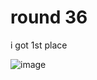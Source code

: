 # round 36

i got 1st place

![image](https://github.com/quasar098/ctf-writeups/assets/70716985/74f20796-55dd-47ba-9227-70d6fe2cd7b1)
